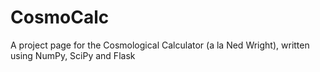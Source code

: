 # CosmoCalc
A project page for the Cosmological Calculator (a la Ned Wright), written using NumPy, SciPy and Flask

